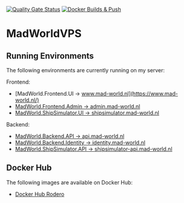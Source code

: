 [![Quality Gate Status](https://sonarcloud.io/api/project_badges/measure?project=oveldman_MadWorldVPS&metric=alert_status)](https://sonarcloud.io/summary/new_code?id=oveldman_MadWorldVPS) [![Docker Builds & Push](https://github.com/oveldman/MadWorldVPS/actions/workflows/docker-builds.yml/badge.svg)](https://github.com/oveldman/MadWorldVPS/actions/workflows/docker-builds.yml)

# MadWorldVPS

## Running Environments
The following environments are currently running on my server:

Frontend:
* [MadWorld.Frontend.UI -> www.mad-world.nl](https://www.mad-world.nl/)
* [MadWorld.Frontend.Admin -> admin.mad-world.nl](https://admin.mad-world.nl/)
* [MadWorld.ShipSimulator.UI -> shipsimulator.mad-world.nl](https://shipsimulator.mad-world.nl/)

Backend:
* [MadWorld.Backend.API -> api.mad-world.nl](https://api.mad-world.nl/swagger/index.html)
* [MadWorld.Backend.Identity -> identity.mad-world.nl](https://identity.mad-world.nl/swagger/index.html)
* [MadWorld.ShipSimulator.API -> shipsimulator-api.mad-world.nl](https://shipsimulator-api.mad-world.nl/swagger/index.html)

## Docker Hub
The following images are available on Docker Hub:
* [Docker Hub Rodero](https://hub.docker.com/search?q=rodero)